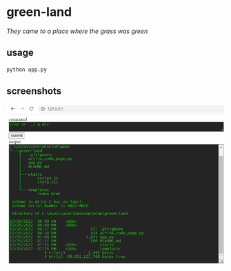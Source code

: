 # green-land

*They came to a place where the grass was green*

## usage

```bash
python app.py
```

## screenshots

![image](screenshots/screenshot1.png)
